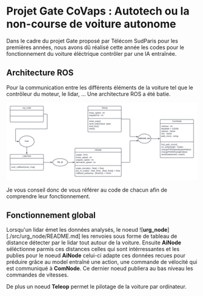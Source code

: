 # Projet Gate CoVaps : Autotech ou la non-course de voiture autonome

Dans le cadre du projet Gate proposé par Télécom SudParis pour les premières années, nous avons dû réalisé cette année les codes pour le fonctionnement du voiture éléctrique contrôler par une IA entraînée.

## Architecture ROS

Pour la communication entre les différents éléments de la voiture tel que le contrôleur du moteur, le lidar, ... Une architecture ROS a été batie.

![A](./ressources/architecture-ros.png)


Je vous conseil donc de vous référer au code de chacun afin de comprendre leur fonctionnement.


## Fonctionnement global


Lorsqu'un lidar émet les données analysés, le noeud ![**urg_node**][./src/urg_node/README.md] les renvoies sous forme de tableau de distance détecter par le lidar tout autour de la voiture. Ensuite **AiNode** séléctionne parmis ces distances celles qui sont intérressantes et les publies pour le noeud **AiNode** celui-ci adapte ces données recues pour préduire grâce au model entraîné une action, une commande de vélocité qui est communiqué à **ComNode**. Ce dernier noeud publiera au bas niveau les commandes de vitesses.

De plus un noeud **Teleop** permet le pilotage de la voiture par ordinateur.

## 
